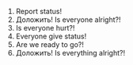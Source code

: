 1. Report status!
2. Доложить! Is everyone alright?!
3. Is everyone hurt?!
4. Everyone give status!
5. Are we ready to go?!
6. Доложить! Is everything alright?!